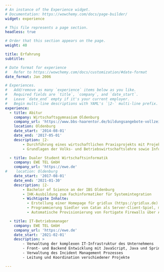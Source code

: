 ```yaml
---
# An instance of the Experience widget.
# Documentation: https://wowchemy.com/docs/page-builder/
widget: experience

# This file represents a page section.
headless: true

# Order that this section appears on the page.
weight: 40

title: Erfahrung
subtitle:

# Date format for experience
#   Refer to https://wowchemy.com/docs/customization/#date-format
date_format: Jan 2006

# Experiences.
#   Add/remove as many `experience` items below as you like.
#   Required fields are `title`, `company`, and `date_start`.
#   Leave `date_end` empty if it's your current employer.
#   Begin multi-line descriptions with YAML's `|2-` multi-line prefix.
experience:
  - title: Abitur
    company: Wirtschaftsgymnasium Oldenburg
    company_url: 'https://www.bbs-haarentor.de/bildungsangebote-vollzeit/wirtschaftsgymnasium/kurzportrait'
    location: Oldenburg
    date_start: '2014-08-01'
    date_end: '2017-05-01'
    description: |2-
        - Durchführung eines wirtschaftlichen Praxisprojekts mit Projektbericht
        - Grundlagen der Volks- und Betriebswirtschaftslehre sowie Informationsverarbeitung

  - title: Dualer Student Wirtschaftsinformatik
    company: EWE TEL GmbH
    company_url: 'https://ewe.de'
#    location: Oldenburg
    date_start: '2017-08-01'
    date_end: '2021-01-30'
    description: |2-
        - Bachelor of Science an der IBS Oldenburg
        - IHK-Ausbildung zum Fachinformatiker für Systemintegration
        - Wichtigste Inhalte:
          - Erstellung einer Homepage für gridlux (https://gridlux.de) im Rahmen von enera (https://projekt-enera.de)
          - Programmierung Siedler von Catan als Server-Client-Spiel, mit einer Projektgruppe von 7 Personen inkl. Nutzung von SCRUM, Jira und Gitlab
          - Automatische Provisionierung von Fortigate Firewalls über Ansible

  - title: IT-Betriebsmanager
    company: EWE TEL GmbH
    company_url: 'https://ewe.de'
    date_start: '2021-02-01'
    description: >
        - Verwaltung der komplexen IT-Infrastruktur des Unternehmens
        - Front- und Backend Entwicklung mit JavaScript, Java und Spring Boot
        - Verwaltung des Incident Management Prozesses
        - Leitung und Koordination verschiedener Projekte

---
```

